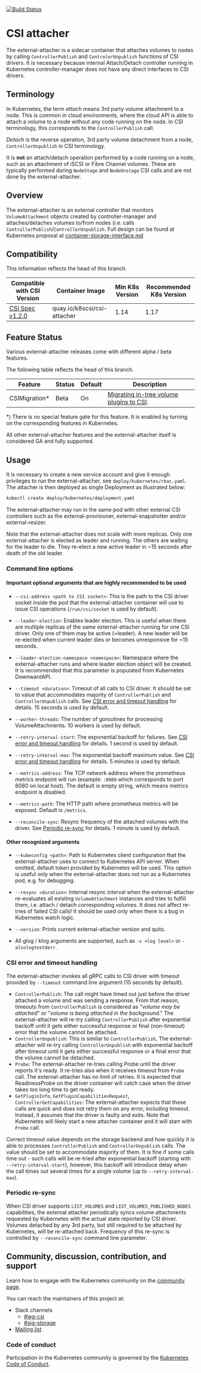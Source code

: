 [![Build Status](https://travis-ci.org/kubernetes-csi/external-attacher.svg?branch=master)](https://travis-ci.org/kubernetes-csi/external-attacher)

# CSI attacher

The external-attacher is a sidecar container that attaches volumes to nodes by calling `ControllerPublish` and `ControlerUnpublish` functions of CSI drivers. It is necessary because internal Attach/Detach controller running in Kubernetes controller-manager does not have any direct interfaces to CSI drivers.

## Terminology

In Kubernetes, the term *attach* means 3rd party volume attachment to a node. This is common in cloud environments, where the cloud API is able to attach a volume to a node without any code running on the node. In CSI terminology, this corresponds to the `ControllerPublish` call.

*Detach* is the reverse operation, 3rd party volume detachment from a node, `ControllerUnpublish` in CSI terminology.

It is **not** an attach/detach operation performed by a code running on a node, such as an attachment of iSCSI or Fibre Channel volumes. These are typically performed during `NodeStage` and `NodeUnstage` CSI calls and are not done by the external-attacher.

## Overview
The external-attacher is an external controller that monitors `VolumeAttachment` objects created by controller-manager and attaches/detaches volumes to/from nodes (i.e. calls `ControllerPublish`/`ControllerUnpublish`. Full design can be found at Kubernetes proposal at [container-storage-interface.md](https://github.com/kubernetes/community/blob/master/contributors/design-proposals/storage/container-storage-interface.md)

## Compatibility

This information reflects the head of this branch.

| Compatible with CSI Version                                                                | Container Image             | Min K8s Version | Recommended K8s Version |
| ------------------------------------------------------------------------------------------ | ----------------------------| --------------- | ----------------------- |
| [CSI Spec v1.2.0](https://github.com/container-storage-interface/spec/releases/tag/v1.2.0) | quay.io/k8scsi/csi-attacher | 1.14            | 1.17                    |

## Feature Status

Various external-attacher releases come with different alpha / beta features.

The following table reflects the head of this branch.

| Feature       | Status  | Default | Description                                                                                   |
| ------------- | ------- | ------- | --------------------------------------------------------------------------------------------- |
| CSIMigration* | Beta    | On      | [Migrating in-tree volume plugins to CSI](https://kubernetes.io/docs/concepts/storage/volumes/#csi-migration). |

*) There is no special feature gate for this feature. It is enabled by turning on the corresponding features in Kubernetes.

All other external-attacher features and the external-attacher itself is considered GA and fully supported.

## Usage

It is necessary to create a new service account and give it enough privileges to run the external-attacher, see `deploy/kubernetes/rbac.yaml`. The attacher is then deployed as single Deployment as illustrated below:

```sh
kubectl create deploy/kubernetes/deployment.yaml
```

The external-attacher may run in the same pod with other external CSI controllers such as the external-provisioner, external-snapshotter and/or external-resizer.

Note that the external-attacher does not scale with more replicas. Only one external-attacher is elected as leader and running. The others are waiting for the leader to die. They re-elect a new active leader in ~15 seconds after death of the old leader.

### Command line options

#### Important optional arguments that are highly recommended to be used
* `--csi-address <path to CSI socket>`: This is the path to the CSI driver socket inside the pod that the external-attacher container will use to issue CSI operations (`/run/csi/socket` is used by default).

* `--leader-election`: Enables leader election. This is useful when there are multiple replicas of the same external-attacher running for one CSI driver. Only one of them may be active (=leader). A new leader will be re-elected when current leader dies or becomes unresponsive for ~15 seconds.

* `--leader-election-namespace <namespace>`: Namespace where the external-attacher runs and where leader election object will be created. It is recommended that this parameter is populated from Kubernetes DownwardAPI.

* `--timeout <duration>`: Timeout of all calls to CSI driver. It should be set to value that accommodates majority of `ControllerPublish` and `ControllerUnpublish` calls. See [CSI error and timeout handling](#csi-error-and-timeout-handling) for details. 15 seconds is used by default.

* `--worker-threads`: The number of goroutines for processing VolumeAttachments. 10 workers is used by default.

* `--retry-interval-start`: The exponential backoff for failures. See [CSI error and timeout handling](#csi-error-and-timeout-handling) for details. 1 second is used by default.

* `--retry-interval-max`: The exponential backoff maximum value. See [CSI error and timeout handling](#csi-error-and-timeout-handling) for details. 5 minutes is used by default.

* `--metrics-address`: The TCP network address where the prometheus metrics endpoint will run (example: `:8080` which corresponds to port 8080 on local host). The default is empty string, which means metrics endpoint is disabled.

* `--metrics-path`: The HTTP path where prometheus metrics will be exposed. Default is `/metrics`.

* `--reconcile-sync`: Resync frequency of the attached volumes with the driver. See [Periodic re-sync](#periodic-re-sync) for details. 1 minute is used by default.

#### Other recognized arguments
* `--kubeconfig <path>`: Path to Kubernetes client configuration that the external-attacher uses to connect to Kubernetes API server. When omitted, default token provided by Kubernetes will be used. This option is useful only when the external-attacher does not run as a Kubernetes pod, e.g. for debugging.

* `--resync <duration>`: Internal resync interval when the external-attacher re-evaluates all existing `VolumeAttachment` instances and tries to fulfill them, i.e. attach / detach corresponding volumes. It does not affect re-tries of failed CSI calls! It should be used only when there is a bug in Kubernetes watch logic.

* `--version`: Prints current external-attacher version and quits.

* All glog / klog arguments are supported, such as `-v <log level>` or `-alsologtostderr`.

### CSI error and timeout handling
The external-attacher invokes all gRPC calls to CSI driver with timeout provided by `--timeout` command line argument (15 seconds by default).

* `ControllerPublish`: The call might have timed out just before the driver attached a volume and was sending a response. From that reason, timeouts from `ControllerPublish` is considered as "*volume may be attached*" or "*volume is being attached in the background*." The external-attacher will re-try calling `ControllerPublish` after exponential backoff until it gets either successful response or final (non-timeout) error that the volume cannot be attached.
* `ControllerUnpublish`: This is similar to `ControllerPublish`, The external-attacher will re-try calling `ControllerUnpublish` with exponential backoff after timeout until it gets either successful response or a final error that the volume cannot be detached.
* `Probe`: The external-attacher re-tries calling Probe until the driver reports it's ready. It re-tries also when it receives timeout from `Probe` call. The external-attacher has no limit of retries. It is expected that ReadinessProbe on the driver container will catch case when the driver takes too long time to get ready.
* `GetPluginInfo`, `GetPluginCapabilitiesRequest`, `ControllerGetCapabilities`: The external-attacher expects that these calls are quick and does not retry them on any error, including timeout. Instead, it assumes that the driver is faulty and exits. Note that Kubernetes will likely start a new attacher container and it will start with `Probe` call.

Correct timeout value depends on the storage backend and how quickly it is able to processes `ControllerPublish` and `ControllerUnpublish` calls. The value should be set to accommodate majority of them. It is fine if some calls time out - such calls will be re-tried after exponential backoff (starting with `--retry-interval-start`), however, this backoff will introduce delay when the call times out several times for a single volume (up to `--retry-interval-max`).

### Periodic re-sync
When CSI driver supports `LIST_VOLUMES` and `LIST_VOLUMES_PUBLISHED_NODES` capabilities, the external attacher periodically syncs volume attachments requested by Kubernetes with the actual state reported by CSI driver. Volumes detached by any 3rd party, but still required to be attached by Kubernetes, will be re-attached back. Frequency of this re-sync is controlled by `--reconcile-sync` command line parameter.

## Community, discussion, contribution, and support

Learn how to engage with the Kubernetes community on the [community page](http://kubernetes.io/community/).

You can reach the maintainers of this project at:

* Slack channels
  * [#wg-csi](https://kubernetes.slack.com/messages/wg-csi)
  * [#sig-storage](https://kubernetes.slack.com/messages/sig-storage)
* [Mailing list](https://groups.google.com/forum/#!forum/kubernetes-sig-storage)

### Code of conduct

Participation in the Kubernetes community is governed by the [Kubernetes Code of Conduct](code-of-conduct.md).
